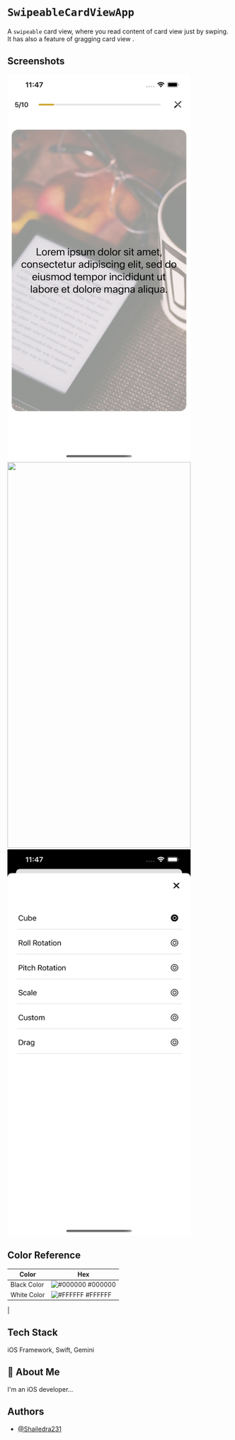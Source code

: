 
# `SwipeableCardViewApp`

A `swipeable` card view, where you read content of card view just by swping. It has also a feature of gragging card view .


## Screenshots

<img src="https://github.com/Shailendra231/SwipeableCardViewApp/blob/main/App%20Images/firstscreenshot.png" width="414" height="869">

<img src="(https://github.com/Shailendra231/SwipeableCardViewApp/blob/main/App%20Images/secondscreenshot.png" width="414" height="869">

<img src="https://github.com/Shailendra231/SwipeableCardViewApp/blob/main/App%20Images/thirdscreenshot.png" width="414" height="869">


## Color Reference

| Color             | Hex                                                                |
| ----------------- | ------------------------------------------------------------------ |
| Black Color | ![#000000](https://via.placeholder.com/10/0a192f?text=+) #000000 |
| White Color | ![#FFFFFF](https://via.placeholder.com/10/f8f8f8?text=+) #FFFFFF
 |

## Tech Stack

 iOS Framework, Swift, Gemini




## 🚀 About Me
I'm an iOS developer...


## Authors

- [@Shailedra231](https://github.com/Shailendra231)

